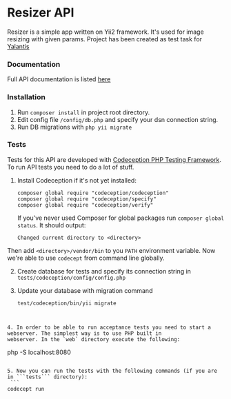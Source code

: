 Resizer API
===========

Resizer is a simple app written on Yii2 framework. It's used for image resizing with given params.
Project has been created as test task for [Yalantis](https://yalantis.com)

### Documentation
Full API documentation is listed [here](http://docs.resizer.apiary.io/#)

### Installation
1. Run ```composer install``` in project root directory.
2. Edit config file ```/config/db.php``` and specify your dsn connection string.
3. Run DB migrations with ```php yii migrate```

### Tests
Tests for this API are developed with [Codeception PHP Testing Framework](http://codeception.com/). To run API tests you need to do a lot of stuff.

1. Install Codeception if it's not yet installed:

   ```
   composer global require "codeception/codeception"
   composer global require "codeception/specify"
   composer global require "codeception/verify"
   ```

   If you've never used Composer for global packages run `composer global status`. It should output:

   ```
   Changed current directory to <directory>
   ```

  Then add `<directory>/vendor/bin` to you `PATH` environment variable. Now we're able to use `codecept` from command
  line globally.

2. Create database for tests and specify its connection string in ```tests/codeception/config/config.php```

3. Update your database with migration command
    ```
    test/codeception/bin/yii migrate
  ```


4. In order to be able to run acceptance tests you need to start a webserver. The simplest way is to use PHP built in
webserver. In the `web` directory execute the following:

   ```
   php -S localhost:8080
   ```
   
5. Now you can run the tests with the following commands (if you are in ```tests``` directory):
    ```
   codecept run
   ```